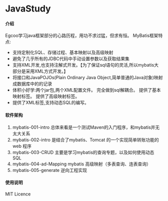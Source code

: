 # JavaStudy

#### 介绍

Egcoo学习java框架部分的心路历程，用功不求过猛，但求有恒。 MyBatis框架特点:
- 支持定制化SQL、存储过程、基本映射以及高级映射 
- 避免了几乎所有的JDBC代码中手动设置参数以及获取结果集 
- 支持XML开发,也支持注解式开发。【为了保证sql语句的灵活,所以mybatis大部分是采用XML方式开发。】 
- 将接口和JavaPOJOs(Plain Ordinary Java Object,简单普通的Java对象)映射成数据库中的的记录 
- 体积小好学:两个jar包,两个XML配置文件。 完全做到sql解耦合。 提供了基本映射标签。 提供了高级映射标签。
- 提供了XML标签,支持动态SQL的编写。

#### 软件架构

1. mybatis-001-intro 总体来看是一个测试Maven的入门程序，和mybatis并无太大关系 
2. mybatis-002-intro 是结合了mybatis、Tomcat 的一个实现简单转账功能的 web 程序
3. mybatis-003-CRUD 主要是学习mybatis的查询专题，以及如何使用动态SQL 
4. mybatis-004-ad-Mapping mybatis 高级映射（多表查询、连表查询） 
5. mybatis-005-generate 逆向工程实现
 
#### 使用说明

MIT Licence
